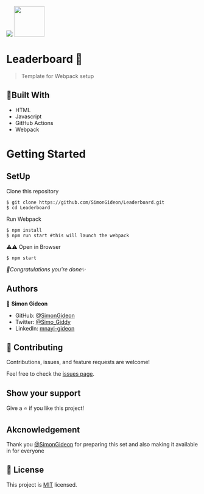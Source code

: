 ![](https://img.shields.io/badge/Microverse-blueviolet)
<img src="https://webpack.js.org/site-logo.1fcab817090e78435061.svg"  width=80>


# Leaderboard 🏢

> Template for Webpack setup

## 🗼Built With

- HTML
- Javascript
- GitHub Actions
- Webpack
# Getting Started
## SetUp
Clone this repository
```
$ git clone https://github.com/SimonGideon/Leaderboard.git
$ cd Leaderboard
```
Run Webpack
```
$ npm install
$ npm run start #this will launch the webpack
```
⚠️⚠️ Open in Browser
```
$ npm start
```

*🎉Congratulations you're done*✨

## Authors

👤 **Simon Gideon**

- GitHub: [@SimonGideon](https://github.com/SimonGideon)
- Twitter: [@Simo_Giddy](https://twitter.com/Simo_Giddy)
- LinkedIn: [mnayi-gideon](https://linkedin.com/in/mnayi-gideon)


## 🤝 Contributing

Contributions, issues, and feature requests are welcome!

Feel free to check the [issues page](../../issues/).

## Show your support

Give a ⭐️ if you like this project!

## Akcnowledgement
Thank you [@SimonGideon](https://github.com/SimonGideon) for preparing this set and also making it available in for everyone
## 📝 License

This project is [MIT](./MIT.md) licensed.
